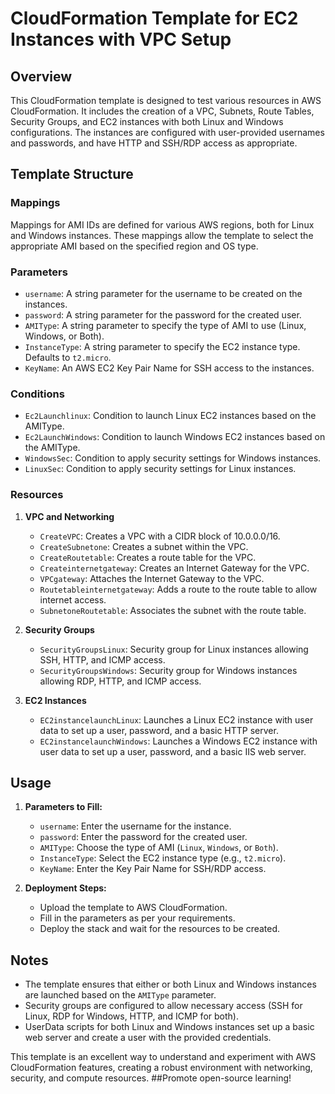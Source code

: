# CloudFormation Template for EC2 Instances with VPC Setup

## Overview

This CloudFormation template is designed to test various resources in AWS CloudFormation. It includes the creation of a VPC, Subnets, Route Tables, Security Groups, and EC2 instances with both Linux and Windows configurations. The instances are configured with user-provided usernames and passwords, and have HTTP and SSH/RDP access as appropriate.

## Template Structure

### Mappings

Mappings for AMI IDs are defined for various AWS regions, both for Linux and Windows instances. These mappings allow the template to select the appropriate AMI based on the specified region and OS type.

### Parameters

- `username`: A string parameter for the username to be created on the instances.
- `password`: A string parameter for the password for the created user.
- `AMIType`: A string parameter to specify the type of AMI to use (Linux, Windows, or Both).
- `InstanceType`: A string parameter to specify the EC2 instance type. Defaults to `t2.micro`.
- `KeyName`: An AWS EC2 Key Pair Name for SSH access to the instances.

### Conditions

- `Ec2Launchlinux`: Condition to launch Linux EC2 instances based on the AMIType.
- `Ec2LaunchWindows`: Condition to launch Windows EC2 instances based on the AMIType.
- `WindowsSec`: Condition to apply security settings for Windows instances.
- `LinuxSec`: Condition to apply security settings for Linux instances.

### Resources

1. **VPC and Networking**
    - `CreateVPC`: Creates a VPC with a CIDR block of 10.0.0.0/16.
    - `CreateSubnetone`: Creates a subnet within the VPC.
    - `CreateRoutetable`: Creates a route table for the VPC.
    - `Createinternetgateway`: Creates an Internet Gateway for the VPC.
    - `VPCgateway`: Attaches the Internet Gateway to the VPC.
    - `Routetableinternetgateway`: Adds a route to the route table to allow internet access.
    - `SubnetoneRoutetable`: Associates the subnet with the route table.

2. **Security Groups**
    - `SecurityGroupsLinux`: Security group for Linux instances allowing SSH, HTTP, and ICMP access.
    - `SecurityGroupsWindows`: Security group for Windows instances allowing RDP, HTTP, and ICMP access.

3. **EC2 Instances**
    - `EC2instancelaunchLinux`: Launches a Linux EC2 instance with user data to set up a user, password, and a basic HTTP server.
    - `EC2instancelaunchWindows`: Launches a Windows EC2 instance with user data to set up a user, password, and a basic IIS web server.

## Usage

1. **Parameters to Fill:**
   - `username`: Enter the username for the instance.
   - `password`: Enter the password for the created user.
   - `AMIType`: Choose the type of AMI (`Linux`, `Windows`, or `Both`).
   - `InstanceType`: Select the EC2 instance type (e.g., `t2.micro`).
   - `KeyName`: Enter the Key Pair Name for SSH/RDP access.

2. **Deployment Steps:**
   - Upload the template to AWS CloudFormation.
   - Fill in the parameters as per your requirements.
   - Deploy the stack and wait for the resources to be created.

## Notes

- The template ensures that either or both Linux and Windows instances are launched based on the `AMIType` parameter.
- Security groups are configured to allow necessary access (SSH for Linux, RDP for Windows, HTTP, and ICMP for both).
- UserData scripts for both Linux and Windows instances set up a basic web server and create a user with the provided credentials.

This template is an excellent way to understand and experiment with AWS CloudFormation features, creating a robust environment with networking, security, and compute resources.
##Promote open-source learning!
